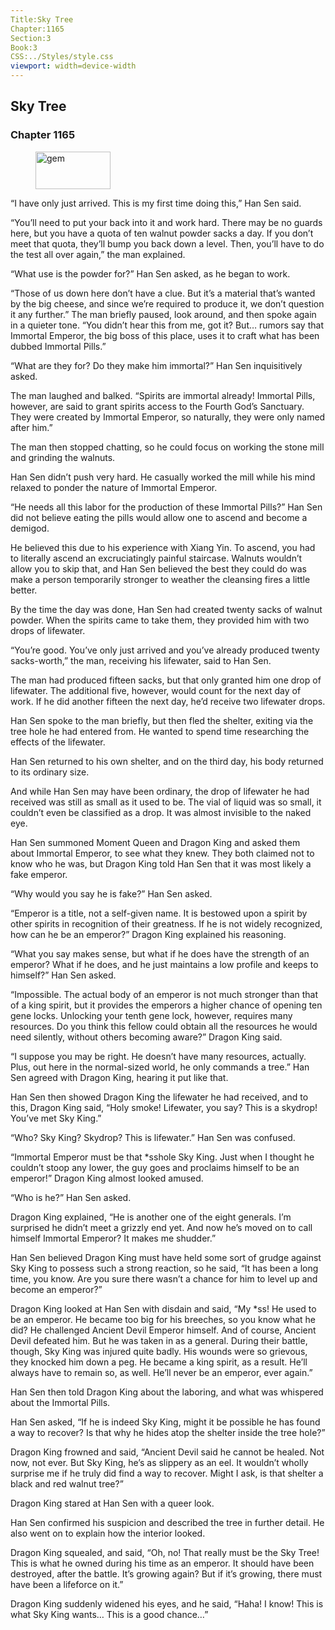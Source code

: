 ```yaml
---
Title:Sky Tree 
Chapter:1165 
Section:3 
Book:3 
CSS:../Styles/style.css 
viewport: width=device-width
---
```

  
## Sky Tree
### Chapter 1165
  
<figure>
	<img src="../Images/gem.gif" alt="gem" id="gem" width="120" height="60" />
</figure>
  

  
“I have only just arrived. This is my first time doing this,” Han Sen said.

“You’ll need to put your back into it and work hard. There may be no guards here, but you have a quota of ten walnut powder sacks a day. If you don’t meet that quota, they’ll bump you back down a level. Then, you’ll have to do the test all over again,” the man explained.

“What use is the powder for?” Han Sen asked, as he began to work.

“Those of us down here don’t have a clue. But it’s a material that’s wanted by the big cheese, and since we’re required to produce it, we don’t question it any further.” The man briefly paused, look around, and then spoke again in a quieter tone. “You didn’t hear this from me, got it? But… rumors say that Immortal Emperor, the big boss of this place, uses it to craft what has been dubbed Immortal Pills.”

“What are they for? Do they make him immortal?” Han Sen inquisitively asked.

The man laughed and balked. “Spirits are immortal already! Immortal Pills, however, are said to grant spirits access to the Fourth God’s Sanctuary. They were created by Immortal Emperor, so naturally, they were only named after him.”

The man then stopped chatting, so he could focus on working the stone mill and grinding the walnuts.

Han Sen didn’t push very hard. He casually worked the mill while his mind relaxed to ponder the nature of Immortal Emperor.

“He needs all this labor for the production of these Immortal Pills?” Han Sen did not believe eating the pills would allow one to ascend and become a demigod.

He believed this due to his experience with Xiang Yin. To ascend, you had to literally ascend an excruciatingly painful staircase. Walnuts wouldn’t allow you to skip that, and Han Sen believed the best they could do was make a person temporarily stronger to weather the cleansing fires a little better.

By the time the day was done, Han Sen had created twenty sacks of walnut powder. When the spirits came to take them, they provided him with two drops of lifewater.

“You’re good. You’ve only just arrived and you’ve already produced twenty sacks-worth,” the man, receiving his lifewater, said to Han Sen.

The man had produced fifteen sacks, but that only granted him one drop of lifewater. The additional five, however, would count for the next day of work. If he did another fifteen the next day, he’d receive two lifewater drops.

Han Sen spoke to the man briefly, but then fled the shelter, exiting via the tree hole he had entered from. He wanted to spend time researching the effects of the lifewater.

Han Sen returned to his own shelter, and on the third day, his body returned to its ordinary size.

And while Han Sen may have been ordinary, the drop of lifewater he had received was still as small as it used to be. The vial of liquid was so small, it couldn’t even be classified as a drop. It was almost invisible to the naked eye.

Han Sen summoned Moment Queen and Dragon King and asked them about Immortal Emperor, to see what they knew. They both claimed not to know who he was, but Dragon King told Han Sen that it was most likely a fake emperor.

“Why would you say he is fake?” Han Sen asked.

“Emperor is a title, not a self-given name. It is bestowed upon a spirit by other spirits in recognition of their greatness. If he is not widely recognized, how can he be an emperor?” Dragon King explained his reasoning.

“What you say makes sense, but what if he does have the strength of an emperor? What if he does, and he just maintains a low profile and keeps to himself?” Han Sen asked.

“Impossible. The actual body of an emperor is not much stronger than that of a king spirit, but it provides the emperors a higher chance of opening ten gene locks. Unlocking your tenth gene lock, however, requires many resources. Do you think this fellow could obtain all the resources he would need silently, without others becoming aware?” Dragon King said.

“I suppose you may be right. He doesn’t have many resources, actually. Plus, out here in the normal-sized world, he only commands a tree.” Han Sen agreed with Dragon King, hearing it put like that.

Han Sen then showed Dragon King the lifewater he had received, and to this, Dragon King said, “Holy smoke! Lifewater, you say? This is a skydrop! You’ve met Sky King.”

“Who? Sky King? Skydrop? This is lifewater.” Han Sen was confused.

“Immortal Emperor must be that *sshole Sky King. Just when I thought he couldn’t stoop any lower, the guy goes and proclaims himself to be an emperor!” Dragon King almost looked amused.

“Who is he?” Han Sen asked.

Dragon King explained, “He is another one of the eight generals. I’m surprised he didn’t meet a grizzly end yet. And now he’s moved on to call himself Immortal Emperor? It makes me shudder.”

Han Sen believed Dragon King must have held some sort of grudge against Sky King to possess such a strong reaction, so he said, “It has been a long time, you know. Are you sure there wasn’t a chance for him to level up and become an emperor?”

Dragon King looked at Han Sen with disdain and said, “My *ss! He used to be an emperor. He became too big for his breeches, so you know what he did? He challenged Ancient Devil Emperor himself. And of course, Ancient Devil defeated him. But he was taken in as a general. During their battle, though, Sky King was injured quite badly. His wounds were so grievous, they knocked him down a peg. He became a king spirit, as a result. He’ll always have to remain so, as well. He’ll never be an emperor, ever again.”

Han Sen then told Dragon King about the laboring, and what was whispered about the Immortal Pills.

Han Sen asked, “If he is indeed Sky King, might it be possible he has found a way to recover? Is that why he hides atop the shelter inside the tree hole?”

Dragon King frowned and said, “Ancient Devil said he cannot be healed. Not now, not ever. But Sky King, he’s as slippery as an eel. It wouldn’t wholly surprise me if he truly did find a way to recover. Might I ask, is that shelter a black and red walnut tree?”

Dragon King stared at Han Sen with a queer look.

Han Sen confirmed his suspicion and described the tree in further detail. He also went on to explain how the interior looked.

Dragon King squealed, and said, “Oh, no! That really must be the Sky Tree! This is what he owned during his time as an emperor. It should have been destroyed, after the battle. It’s growing again? But if it’s growing, there must have been a lifeforce on it.”

Dragon King suddenly widened his eyes, and he said, “Haha! I know! This is what Sky King wants… This is a good chance…”